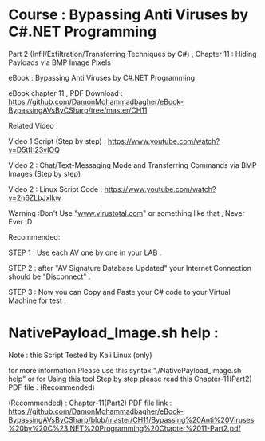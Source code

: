 # Course : Bypassing Anti Viruses by C#.NET Programming

Part 2 (Infil/Exfiltration/Transferring Techniques by C#)  , Chapter 11 : Hiding Payloads via BMP Image Pixels

eBook : Bypassing Anti Viruses by C#.NET Programming

eBook chapter 11 , PDF Download : https://github.com/DamonMohammadbagher/eBook-BypassingAVsByCSharp/tree/master/CH11

Related Video : 

Video 1 Script (Step by step) : https://www.youtube.com/watch?v=D5tfh23vIOQ

Video 2 : Chat/Text-Messaging Mode and Transferring Commands via BMP Images (Step by step)

Video 2 : Linux Script Code : https://www.youtube.com/watch?v=2n6ZLbJxlkw



Warning :Don't Use "www.virustotal.com" or something like that , Never Ever ;D

Recommended:

STEP 1 : Use each AV one by one in your LAB .

STEP 2 : after "AV Signature Database Updated" your Internet Connection should be "Disconnect" .

STEP 3 : Now you can Copy and Paste your C# code to your Virtual Machine for test .

# NativePayload_Image.sh  help :

Note : this Script Tested by Kali Linux (only)

for more information Please use this syntax "./NativePayload_Image.sh  help" or for Using this tool Step by step please read this Chapter-11(Part2) PDF file . (Recommended)

(Recommended) : Chapter-11(Part2) PDF file link : https://github.com/DamonMohammadbagher/eBook-BypassingAVsByCSharp/blob/master/CH11/Bypassing%20Anti%20Viruses%20by%20C%23.NET%20Programming%20Chapter%2011-Part2.pdf
